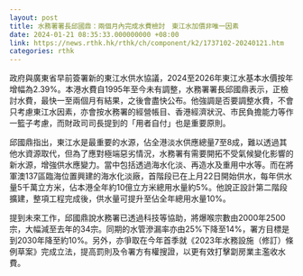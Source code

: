```yaml
---
layout: post
title: 水務署署長邱國鼎：兩個月內完成水費檢討　東江水加價非唯一因素
date: 2024-01-21 08:35:33.000000000 +08:00
link: https://news.rthk.hk/rthk/ch/component/k2/1737102-20240121.htm
categories: rthk
---
```


政府與廣東省早前簽署新的東江水供水協議，2024至2026年東江水基本水價按年增幅為2.39%。本港水費自1995年至今未有調整，水務署署長邱國鼎表示，正檢討水費，最快一至兩個月有結果，之後會盡快公布。他強調是否要調整水費，不會只考慮東江水因素，亦會按水務署的經營帳目、香港經濟狀況、市民負擔能力等作一籃子考慮，而財政司司長提到的「用者自付」也是重要原則。

邱國鼎指出，東江水是最重要的水源，佔全港淡水供應總量7至8成，難以透過其他水資源取代，但為了應對極端惡劣情況，水務署有需要開拓不受氣候變化影響的新水源，增強供水應變力。當中包括透過海水化淡、再造水及重用中水等。而在將軍澳137區臨海位置興建的海水化淡廠，首階段已在上月22日開始供水，每年供水量5千萬立方米，佔本港全年約10億立方米總用水量約5%。他說正設計第二階段擴建，整項工程完成後，供水量可提升至佔全年總用水量10%。

提到未來工作，邱國鼎說水務署已透過科技等協助，將爆喉宗數由2000年2500宗，大幅減至去年的34宗。同期的水管滲漏率亦由25%下降至14%，署方目標是到2030年降至約10%。另外，亦爭取在今年首季就《2023年水務設施（修訂）條例草案》完成立法，提高罰則及令署方有權搜證，以更有效打擊劏房業主濫收水費。
